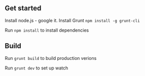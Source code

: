 ## Get started

Install node.js - google it.
Install Grunt `npm install -g grunt-cli`

Run `npm install` to install dependencies

## Build

Run `grunt build` to build production verions

Run `grunt dev` to set up watch
